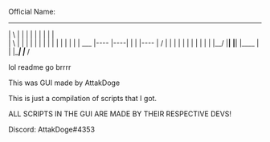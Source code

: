 Official Name:
 __      ____      ____      ____                             ___
|  \    |    |    |         |            |    |    |    |    |    \
|   \   |    |    |         |            |    |    |    |    |    |
|   |   |    |    | ___     |----        |----|    |    |    |----
|   /   |    |    |    |    |            |    |    |    |    |    |
|__/    |____|    |____|    |____        |    |    |____|    |___ /


lol readme go brrrr

This was GUI made by AttakDoge

This is just a compilation of scripts that I got.

ALL SCRIPTS IN THE GUI ARE MADE BY THEIR RESPECTIVE DEVS!

Discord: AttakDoge#4353